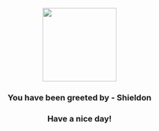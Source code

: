 <p align="center">
    <img src="https://raw.githubusercontent.com/PokeAPI/sprites/master/sprites/pokemon/410.png" width="150" height="150">
</p>
<h3 align="center">You have been greeted by - <b>Shieldon</b></h3>
<h3 align="center">Have a nice day!</h3>
